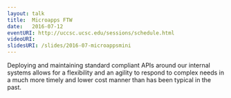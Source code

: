 ```yaml
---
layout: talk
title:  Microapps FTW
date:   2016-07-12
eventURI: http://uccsc.ucsc.edu/sessions/schedule.html
videoURI:
slidesURI: /slides/2016-07-microappsmini
---
```


Deploying and maintaining standard compliant APIs around our internal systems
allows for a flexibility and an agility to respond to complex needs in a much more
timely and lower cost manner than has been typical in the past.
